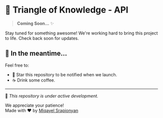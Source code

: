# 🚀 Triangle of Knowledge - API

> **Coming Soon...** ✨

Stay tuned for something awesome! We're working hard to bring this project to life. Check back soon for updates.

## 🌱 In the meantime...

Feel free to:
- 🌟 Star this repository to be notified when we launch.
- ☕ Drink some coffee.

---

🔧 _This repository is under active development._

We appreciate your patience!  
Made with ❤️ by [Miqayel Srapionyan](https://github.com/miqo-srapionyan)
